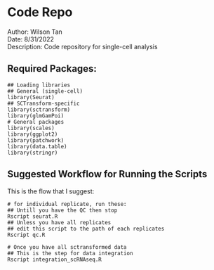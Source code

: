 # Code Repo  
Author: Wilson Tan  
Date: 8/31/2022  
Description: Code repository for single-cell analysis  
  
  
## Required Packages:  
```
## Loading libraries
## General (single-cell)
library(Seurat)
## SCTransform-specific
library(sctransform)
library(glmGamPoi)
# General packages
library(scales)
library(ggplot2)
library(patchwork)
library(data.table)
library(stringr)

```  
  
## Suggested Workflow for Running the Scripts  
This is the flow that I suggest:  
```
# for individual replicate, run these:
## Untill you have the QC then stop
Rscript seurat.R
## Unless you have all replicates
## edit this script to the path of each replicates
Rscript qc.R

# Once you have all sctransformed data
## This is the step for data integration
Rscript integration_scRNAseq.R
```  
  


